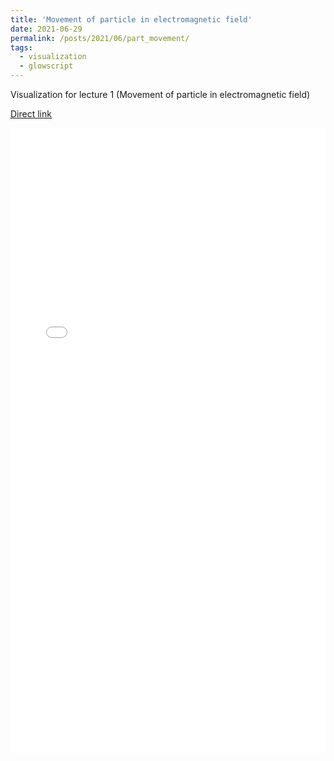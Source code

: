 ```yaml
---
title: 'Movement of particle in electromagnetic field'
date: 2021-06-29
permalink: /posts/2021/06/part_movement/
tags:
  - visualization
  - glowscript
---
```


Visualization for lecture 1 (Movement of particle in electromagnetic field)

[Direct link](https://www.glowscript.org/#/user/Gordonice/folder/PhysTechAccelLections/program/Lec01pipe)

<iframe src="/files/glowscript/Lec01pipe.html" style="width: 100%; height: 1000px;border: none;"></iframe>

[comment]: <> (<iframe src="/files/glowscript/Lec01pipe.html" width="500" height="500"></iframe>)
